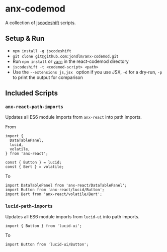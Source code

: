 # anx-codemod

A collection of [jscodeshift] scripts.

## Setup & Run

- `npm install -g jscodeshift`
- `git clone git@github.com:jondlm/anx-codemod.git`
- Run `npm install` or [`yarn`](yarn) in the react-codemod directory
- `jscodeshift -t <codemod-script> <path>`
- Use the `--extensions js,jsx ` option if you use JSX, `-d` for a dry-run,
  `-p` to print the output for comparison

## Included Scripts

### `anx-react-path-imports`

Updates all ES6 module imports from `anx-react` into path imports.

From

```
import {
  DataTablePanel,
  lucid,
  volatile,
} from 'anx-react';

const { Button } = lucid;
const { Bert } = volatile;
```

To

```
import DataTablePanel from 'anx-react/DataTablePanel';
import Button from 'anx-react/lucid/Button';
import Bert from 'anx-react/volatile/Bert';
```

### `lucid-path-imports`

Updates all ES6 module imports from `lucid-ui` into path imports.

```
import { Button } from 'lucid-ui';
```

To

```
import Button from 'lucid-ui/Button';
```

[jscodeshift]: https://github.com/facebook/jscodeshift
[yarn]: https://yarnpkg.com/en/
